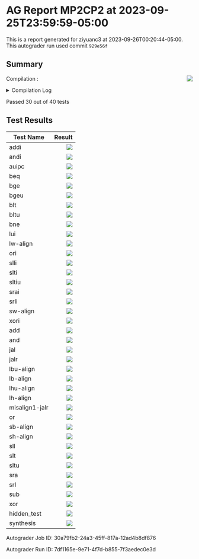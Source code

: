 # AG Report MP2CP2 at 2023-09-25T23:59:59-05:00
This is a report generated for ziyuanc3 at 2023-09-26T00:20:44-05:00. This autograder run used commit ``929e56f``
## Summary 
Compilation : <img align="right" src="https://upload.wikimedia.org/wikipedia/commons/thumb/0/03/Green_check.svg/13px-Green_check.svg.png"> 
<details><summary>Compilation Log</summary> 

 ``` 
 mkdir -p sim
cd sim && vcs /grade_job/student_dut/pkg/rv32i_mux_types.sv /grade_job/student_dut/pkg/rv32i_types.sv /grade_job/student_dut/hdl/control.sv /grade_job/student_dut/hdl/register.sv /grade_job/student_dut/hdl/regfile.sv /grade_job/student_dut/hdl/alu.sv /grade_job/student_dut/hdl/cmp.sv /grade_job/student_dut/hdl/datapath.sv /grade_job/student_dut/hdl/ir.sv /grade_job/student_dut/hdl/mp2.sv /grade_job/student_dut/hvl/tb_itf.sv /grade_job/student_dut/hvl/memory.sv /grade_job/student_dut/hvl/source_tb.sv /grade_job/student_dut/hvl/top.sv /grade_job/student_dut/hvl/rvfimon.v -full64 -lca -sverilog +lint=all,noNS -timescale=1ns/1ns -debug_acc+all -kdb -fsdb -top mp2_tb -msg_config=../warn.config -l compile.log -licqueue

Warning-[LNX_OS_VERUN] Unsupported Linux version
  Linux version 'AlmaLinux release 8.7 (Stone Smilodon)' is not supported on 
  'x86_64' officially, assuming linux compatibility by default. Set 
  VCS_ARCH_OVERRIDE to linux or suse32 to override.
  Please refer to release notes for information on supported platforms.


Warning-[LINX_KRNL] Unsupported Linux kernel
  Linux kernel '5.4.0-150-generic' is not supported.
  Supported versions are 2.4* or 2.6*.

                         Chronologic VCS (TM)
      Version R-2020.12-SP1-1_Full64 -- Tue Sep 26 00:20:09 2023

                    Copyright (c) 1991 - 2021 Synopsys, Inc.
   This software and the associated documentation are proprietary to Synopsys,
 Inc. This software may only be used in accordance with the terms and conditions
 of a written license agreement with Synopsys, Inc. All other use, reproduction,
            or distribution of this software is strictly prohibited.


Warning-[LCA_FEATURES_ENABLED] Usage warning
  LCA features enabled by '-lca' argument on the command line.  For more 
  information regarding list of LCA features please refer to Chapter "LCA 
  features" in the VCS Release Notes

Parsing design file '/grade_job/student_dut/pkg/rv32i_mux_types.sv'
Parsing design file '/grade_job/student_dut/pkg/rv32i_types.sv'
Parsing design file '/grade_job/student_dut/hdl/control.sv'
Parsing design file '/grade_job/student_dut/hdl/register.sv'
Parsing design file '/grade_job/student_dut/hdl/regfile.sv'
Parsing design file '/grade_job/student_dut/hdl/alu.sv'
Parsing design file '/grade_job/student_dut/hdl/cmp.sv'
Parsing design file '/grade_job/student_dut/hdl/datapath.sv'
Parsing design file '/grade_job/student_dut/hdl/ir.sv'
Parsing design file '/grade_job/student_dut/hdl/mp2.sv'
Parsing design file '/grade_job/student_dut/hvl/tb_itf.sv'
Parsing design file '/grade_job/student_dut/hvl/memory.sv'
Parsing design file '/grade_job/student_dut/hvl/source_tb.sv'
Parsing design file '/grade_job/student_dut/hvl/top.sv'
Parsing design file '/grade_job/student_dut/hvl/rvfimon.v'
Top Level Modules:
       mp2_tb
TimeScale is 1 ns / 1 ns

Lint-[WMIA-L] Width mismatch in assignment
/grade_job/student_dut/hdl/cmp.sv, 19
  Width mismatch between LHS and RHS is found in assignment:
  The following 32-bit wide expression is assigned to a 1-bit LHS target:
  Source info: f = 0;
  Expression: f

Notice: Ports coerced to inout, use -notice for details
Starting vcs inline pass...

22 modules and 0 UDP read.
recompiling package pcmux
recompiling package marmux
recompiling package cmpmux
recompiling package alumux
recompiling package regfilemux
recompiling package rv32i_types
recompiling module mp2
recompiling module tb_itf
recompiling module mp2_tb
recompiling module riscv_formal_monitor_rv32i
recompiling module riscv_formal_monitor_rv32i_insn_slt
recompiling module riscv_formal_monitor_rv32i_insn_slti
recompiling module riscv_formal_monitor_rv32i_insn_sltiu
recompiling module riscv_formal_monitor_rv32i_insn_sltu
recompiling module riscv_formal_monitor_rv32i_insn_sra
recompiling module riscv_formal_monitor_rv32i_insn_srai
recompiling module riscv_formal_monitor_rv32i_insn_srl
recompiling module riscv_formal_monitor_rv32i_insn_srli
recompiling module riscv_formal_monitor_rv32i_insn_sub
recompiling module riscv_formal_monitor_rv32i_insn_sw
recompiling module riscv_formal_monitor_rv32i_insn_xor
recompiling module riscv_formal_monitor_rv32i_insn_xori
All of 22 modules done
make[1]: Entering directory '/grade_job/student_dut/sim/csrc'
make[1]: Leaving directory '/grade_job/student_dut/sim/csrc'
/software/Synopsys-2021_x86_64/vcs-mx/O-2018.09-SP2-3/bin/vcs: line 31361: 22035 Segmentation fault      (core dumped) ${TOOL_HOME}/bin/cfs_ident_exec -f ${XML_INPUT_EXE} -o "${fsearchDir}/idents_tapi.xml" -o_SrcFile "${dirSrcFiles}/src_files_c" ${all_dyn_libs} > tapi_xml_writer.log
make[1]: Entering directory '/grade_job/student_dut/sim/csrc'
rm -f _cuarc*.so _csrc*.so pre_vcsobj_*.so share_vcsobj_*.so
if [ -x ../simv ]; then chmod a-x ../simv; fi
g++  -o ../simv      -rdynamic  -Wl,-rpath='$ORIGIN'/simv.daidir -Wl,-rpath=./simv.daidir -Wl,-rpath=/software/Synopsys-2021_x86_64/vcs/R-2020.12-SP1-1/linux64/lib -L/software/Synopsys-2021_x86_64/vcs/R-2020.12-SP1-1/linux64/lib  -Wl,-rpath-link=./   objs/amcQw_d.o   _21879_archive_1.so  SIM_l.o       rmapats_mop.o rmapats.o rmar.o rmar_nd.o  rmar_llvm_0_1.o rmar_llvm_0_0.o           -lvirsim -lerrorinf -lsnpsmalloc -lvfs    -lvcsnew -lsimprofile -luclinative /software/Synopsys-2021_x86_64/vcs/R-2020.12-SP1-1/linux64/lib/vcs_tls.o   -Wl,-whole-archive  -lvcsucli    -Wl,-no-whole-archive        _vcs_pli_stub_.o   /software/Synopsys-2021_x86_64/vcs/R-2020.12-SP1-1/linux64/lib/vcs_save_restore_new.o /software/Synopsys-2021_x86_64/verdi/R-2020.12-SP1-1/share/PLI/VCS/LINUX64/pli.a -ldl  -lc -lm -lpthread -ldl 
../simv up to date
make[1]: Leaving directory '/grade_job/student_dut/sim/csrc'
CPU time: 1.427 seconds to compile + .462 seconds to elab + .300 seconds to link
Verdi KDB elaboration done and the database successfully generated: 0 error(s), 0 warning(s)
 
 ``` 

 </details> 

Passed 30 out of 40 tests
## Test Results 
| Test Name | Result | 
| --- | --- | 
addi|<img align="right" src="https://upload.wikimedia.org/wikipedia/commons/thumb/0/03/Green_check.svg/13px-Green_check.svg.png">
andi|<img align="right" src="https://upload.wikimedia.org/wikipedia/commons/thumb/0/03/Green_check.svg/13px-Green_check.svg.png">
auipc|<img align="right" src="https://upload.wikimedia.org/wikipedia/commons/thumb/0/03/Green_check.svg/13px-Green_check.svg.png">
beq|<img align="right" src="https://upload.wikimedia.org/wikipedia/commons/thumb/0/03/Green_check.svg/13px-Green_check.svg.png">
bge|<img align="right" src="https://upload.wikimedia.org/wikipedia/commons/thumb/0/03/Green_check.svg/13px-Green_check.svg.png">
bgeu|<img align="right" src="https://upload.wikimedia.org/wikipedia/commons/thumb/0/03/Green_check.svg/13px-Green_check.svg.png">
blt|<img align="right" src="https://upload.wikimedia.org/wikipedia/commons/thumb/0/03/Green_check.svg/13px-Green_check.svg.png">
bltu|<img align="right" src="https://upload.wikimedia.org/wikipedia/commons/thumb/0/03/Green_check.svg/13px-Green_check.svg.png">
bne|<img align="right" src="https://upload.wikimedia.org/wikipedia/commons/thumb/0/03/Green_check.svg/13px-Green_check.svg.png">
lui|<img align="right" src="https://upload.wikimedia.org/wikipedia/commons/thumb/0/03/Green_check.svg/13px-Green_check.svg.png">
lw-align|<img align="right" src="https://upload.wikimedia.org/wikipedia/commons/thumb/0/03/Green_check.svg/13px-Green_check.svg.png">
ori|<img align="right" src="https://upload.wikimedia.org/wikipedia/commons/thumb/0/03/Green_check.svg/13px-Green_check.svg.png">
slli|<img align="right" src="https://upload.wikimedia.org/wikipedia/commons/thumb/0/03/Green_check.svg/13px-Green_check.svg.png">
slti|<img align="right" src="https://upload.wikimedia.org/wikipedia/commons/thumb/0/03/Green_check.svg/13px-Green_check.svg.png">
sltiu|<img align="right" src="https://upload.wikimedia.org/wikipedia/commons/thumb/0/03/Green_check.svg/13px-Green_check.svg.png">
srai|<img align="right" src="https://upload.wikimedia.org/wikipedia/commons/thumb/0/03/Green_check.svg/13px-Green_check.svg.png">
srli|<img align="right" src="https://upload.wikimedia.org/wikipedia/commons/thumb/0/03/Green_check.svg/13px-Green_check.svg.png">
sw-align|<img align="right" src="https://upload.wikimedia.org/wikipedia/commons/thumb/0/03/Green_check.svg/13px-Green_check.svg.png">
xori|<img align="right" src="https://upload.wikimedia.org/wikipedia/commons/thumb/0/03/Green_check.svg/13px-Green_check.svg.png">
add|<img align="right" src="https://upload.wikimedia.org/wikipedia/commons/thumb/0/03/Green_check.svg/13px-Green_check.svg.png">
and|<img align="right" src="https://upload.wikimedia.org/wikipedia/commons/thumb/0/03/Green_check.svg/13px-Green_check.svg.png">
jal|<img align="right" src="https://upload.wikimedia.org/wikipedia/commons/thumb/0/03/Green_check.svg/13px-Green_check.svg.png">
jalr|<img align="right" src="https://upload.wikimedia.org/wikipedia/en/thumb/b/ba/Red_x.svg/13px-Red_x.svg.png">|
lbu-align|<img align="right" src="https://upload.wikimedia.org/wikipedia/en/thumb/b/ba/Red_x.svg/13px-Red_x.svg.png">|
lb-align|<img align="right" src="https://upload.wikimedia.org/wikipedia/en/thumb/b/ba/Red_x.svg/13px-Red_x.svg.png">|
lhu-align|<img align="right" src="https://upload.wikimedia.org/wikipedia/en/thumb/b/ba/Red_x.svg/13px-Red_x.svg.png">|
lh-align|<img align="right" src="https://upload.wikimedia.org/wikipedia/en/thumb/b/ba/Red_x.svg/13px-Red_x.svg.png">|
misalign1-jalr|<img align="right" src="https://upload.wikimedia.org/wikipedia/en/thumb/b/ba/Red_x.svg/13px-Red_x.svg.png">|
or|<img align="right" src="https://upload.wikimedia.org/wikipedia/commons/thumb/0/03/Green_check.svg/13px-Green_check.svg.png">
sb-align|<img align="right" src="https://upload.wikimedia.org/wikipedia/en/thumb/b/ba/Red_x.svg/13px-Red_x.svg.png">|
sh-align|<img align="right" src="https://upload.wikimedia.org/wikipedia/en/thumb/b/ba/Red_x.svg/13px-Red_x.svg.png">|
sll|<img align="right" src="https://upload.wikimedia.org/wikipedia/commons/thumb/0/03/Green_check.svg/13px-Green_check.svg.png">
slt|<img align="right" src="https://upload.wikimedia.org/wikipedia/commons/thumb/0/03/Green_check.svg/13px-Green_check.svg.png">
sltu|<img align="right" src="https://upload.wikimedia.org/wikipedia/commons/thumb/0/03/Green_check.svg/13px-Green_check.svg.png">
sra|<img align="right" src="https://upload.wikimedia.org/wikipedia/commons/thumb/0/03/Green_check.svg/13px-Green_check.svg.png">
srl|<img align="right" src="https://upload.wikimedia.org/wikipedia/commons/thumb/0/03/Green_check.svg/13px-Green_check.svg.png">
sub|<img align="right" src="https://upload.wikimedia.org/wikipedia/commons/thumb/0/03/Green_check.svg/13px-Green_check.svg.png">
xor|<img align="right" src="https://upload.wikimedia.org/wikipedia/commons/thumb/0/03/Green_check.svg/13px-Green_check.svg.png">
|hidden_test|<img align="right" src="https://upload.wikimedia.org/wikipedia/en/thumb/b/ba/Red_x.svg/13px-Red_x.svg.png">|
synthesis|<img align="right" src="https://upload.wikimedia.org/wikipedia/en/thumb/b/ba/Red_x.svg/13px-Red_x.svg.png">|

Autograder Job ID: 30a79fb2-24a3-45ff-817a-12ad4b8df876

Autograder Run ID: 7df1165e-9e71-4f7d-b855-7f3aedec0e3d
